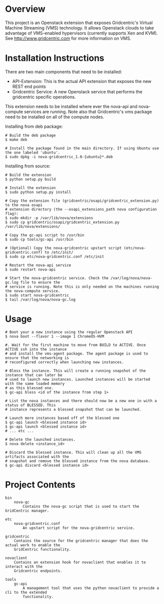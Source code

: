 Overview
========
This project is an Openstack extension that exposes Gridcentric's Virtual Machine Streaming 
(VMS) technology. It allows Openstack clouds to take advantage of VMS-enabled hypervisors (currently
supports Xen and KVM). See http://www.gridcentric.com for more information on VMS.


Installation Instructions
=========================
There are two main components that need to be installed:

* API-Extension: This is the actual API extension that exposes the new REST end points
* Gridcentric Service: A new Openstack service that performs the gridcentric specific operations.

This extension needs to be installed where ever the nova-api and nova-compute services are running.
Note also that Gridcentric's vms package need to be installed on all of the compute nodes.

Installing from deb package:

    # Build the deb package
    $ make deb
    
    # Install the package found in the main directory. If using Ubuntu use the one labeled 'ubuntu'.
    $ sudo dpkg -i nova-gridcentric_1.0-{ubuntu}*.deb

Installing from source:

    # Build the extension
    $ python setup.py build
    
    # Install the extension
    $ sudo python setup.py install
    
    # Copy the extension file (gridcentric/osapi/gridcentric_extension.py) to the nova osapi
    # extension directory (the --osapi_extensions_path nova configuration flag):
    $ sudo mkdir -p /var/lib/nova/extensions
    $ sudo cp gridcentric/osapi/gridcentric_extension.py /var/lib/nova/extensions/
    
    # Copy the gc-api script to /usr/bin
    $ sudo cp tools/gc-api /usr/bin
    
    # (Optional) Copy the nova-gridcentric upstart script (etc/nova-gridcentric.conf) to /etc/init/
    $ sudo cp etc/nova-gridcentric.conf /etc/init
    
    # Restart the nova-api service
    $ sudo restart nova-api
    
    # Start the nova-gridcentric service. Check the /var/log/nova/nova-gc.log file to ensure the
    # service is running. Note this is only needed on the machines running the nova-compute service.
    $ sudo start nova-gridcentric
    $ tail /var/log/nova/nova-gc.log


Usage
=====

    # Boot your a new instance using the regular Openstack API
    $ nova boot --flavor 1 --image 1 ChromeOS-HVM
    
    #. Wait for the first machine to move from BUILD to ACTIVE. Once ACTIVE ssh into the instance
    # and install the vms-agent package. The agent package is used to ensure that the networking is
    # reconfigured correctly when launching new instances.
    
    # Bless the instance. This will create a running snapshot of the instance that can later be
    # used to launch new instances. Launched instances will be started with the same loaded memory
    # as this blessed one.
    $ gc-api bless <id of the instance from step 1>
    
    # List the nova instances and there should now be a new one in with a status of BLESSED. This
    # instance represents a blessed snapshot that can be launched.
    
    # Launch more instances based off of the blessed one
    $ gc-api launch <blessed instance id>
    $ gc-api launch <blessed instance id>
    # ... etc ...
    
    # Delete the launched instances.
    $ nova delete <instance_id>
    
    # Discard the blessed instance. This will clean up all the VMS artifacts associated with the
    # snapshot and remove the blessed instance from the nova database.
    $ gc-api discard <blessed instance id>

Project Contents
================
    bin
        nova-gc
            Contains the nova-gc script that is used to start the GridCentric manager.
    
    etc
        nova-gridcentric.conf
            An upstart script for the nova-gridcentric service.
    
    gridcentric
        Contains the source for the gridcentric manager that does the actual work to enable the
        GridCentric functionality.
    
    novaclient
        Contains an extension hook for novaclient that enables it to interact with the 
        Gridcentric endpoints.
    
    tools
        gc-api
            A management tool that uses the python novaclient to provide a cli to the extended
            functionality.
